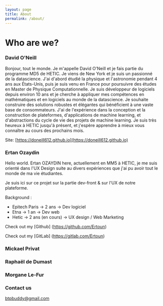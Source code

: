 ```yaml
---
layout: page
title: About
permalink: /about/
---
```


# Who are we?

### David O'Neill

Bonjour, tout le monde. Je m'appelle David O'Neill et je fais partie du programme MD5 de HETIC. Je viens de New York et je suis un passionné de la datascience. J'ai d'abord étudié la physique et l'astronomie pendant 4 ans aux États-Unis, puis je suis venu en France pour poursuivre des études en Master de Physique Computationnelle. Je suis développeur de logiciels depuis environ 10 ans et je cherche à appliquer mes compétences en mathématiques et en logiciels au monde de la datascience. Je souhaite construire des solutions robustes et élégantes qui bénéficient à une vaste base de consommateurs. J'ai de l'expérience dans la conception et la construction de plateformes, d'applications de machine learning, et d'abstractions du cycle de vie des projets de machine learning. Je suis très heureux à HETIC jusqu'à présent, et j'espère apprendre à mieux vous connaître au cours des prochains mois.

Site: [https://doneill612.github.io](https://doneill612.github.io)


### Ertan Ozaydin

Hello world. Ertan OZAYDIN here, actuellement en MM5 à HETIC, je me suis orienté dans l'UX Design suite au divers expériences que j'ai pu avoir tout le monde de ma vie étudiantes.

Je suis ici sur ce projet sur la partie dev-front & sur l'UX de notre plateforme.

Background :

- Epitech Paris &rarr; 2 ans &rarr; Dev logiciel
- Etna &rarr; 1 an &rarr; Dev web
- Hetic &rarr; 2 ans (en cours) &rarr; UX design / Web Marketing

Check out my [Github]  (https://github.com/Ertoun)

Check out my [GitLab]  (https://gitlab.com/Ertoun)



### Mickael Privat



### Raphaël de Dumast


### Morgane Le-Fur 





### Contact us

[btpbuddy@gmail.com](mailto:btpbuddy@gmail.com)
